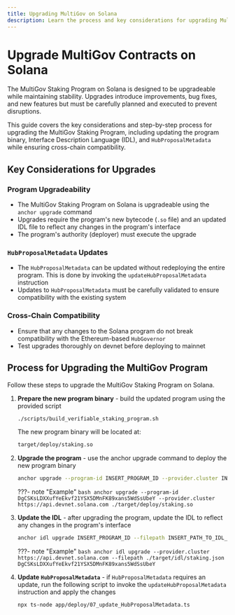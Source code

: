 ```yaml
---
title: Upgrading MultiGov on Solana
description: Learn the process and key considerations for upgrading MultiGov on Solana, ensuring system integrity and careful planning across cross-chain components.
---
```


# Upgrade MultiGov Contracts on Solana

The MultiGov Staking Program on Solana is designed to be upgradeable while maintaining stability. Upgrades introduce improvements, bug fixes, and new features but must be carefully planned and executed to prevent disruptions. 

This guide covers the key considerations and step-by-step process for upgrading the MultiGov Staking Program, including updating the program binary, Interface Description Language (IDL), and `HubProposalMetadata` while ensuring cross-chain compatibility.

## Key Considerations for Upgrades  

### Program Upgradeability  

- The MultiGov Staking Program on Solana is upgradeable using the `anchor upgrade` command 
- Upgrades require the program's new bytecode (`.so` file) and an updated IDL file to reflect any changes in the program's interface
- The program's authority (deployer) must execute the upgrade

### `HubProposalMetadata` Updates  

- The `HubProposalMetadata` can be updated without redeploying the entire program. This is done by invoking the `updateHubProposalMetadata` instruction
- Updates to `HubProposalMetadata` must be carefully validated to ensure compatibility with the existing system

### Cross-Chain Compatibility  

- Ensure that any changes to the Solana program do not break compatibility with the Ethereum-based `HubGovernor` 
- Test upgrades thoroughly on devnet before deploying to mainnet

## Process for Upgrading the MultiGov Program

Follow these steps to upgrade the MultiGov Staking Program on Solana.  

1. **Prepare the new program binary** - build the updated program using the provided script

    ```bash
    ./scripts/build_verifiable_staking_program.sh
    ```

    The new program binary will be located at:

    ```bash
    target/deploy/staking.so
    ```

2. **Upgrade the program** - use the anchor upgrade command to deploy the new program binary

    ```bash
    anchor upgrade --program-id INSERT_PROGRAM_ID --provider.cluster INSERT_CLUSTER_URL INSERT_PATH_TO_PROGRAM_BINARY
    ```

    ???- note "Example"
        ```bash
        anchor upgrade --program-id DgCSKsLDXXufYeEkvf21YSX5DMnFK89xans5WdSsUbeY --provider.cluster https://api.devnet.solana.com ./target/deploy/staking.so
        ```

3. **Update the IDL** - after upgrading the program, update the IDL to reflect any changes in the program's interface

    ```bash
    anchor idl upgrade INSERT_PROGRAM_ID --filepath INSERT_PATH_TO_IDL_FILE
    ```

    ???- note "Example"
        ```bash
        anchor idl upgrade --provider.cluster https://api.devnet.solana.com --filepath ./target/idl/staking.json DgCSKsLDXXufYeEkvf21YSX5DMnFK89xans5WdSsUbeY
        ```

4. **Update `HubProposalMetadata`** - if `HubProposalMetadata` requires an update, run the following script to invoke the `updateHubProposalMetadata` instruction and apply the changes

    ```bash
    npx ts-node app/deploy/07_update_HubProposalMetadata.ts
    ```

